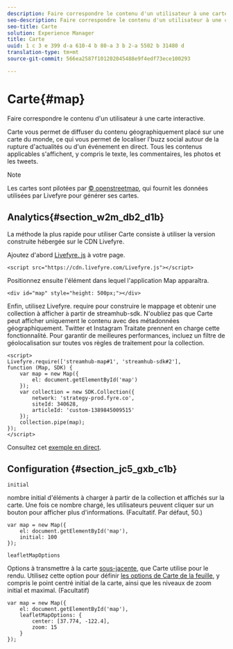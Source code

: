 ```yaml
---
description: Faire correspondre le contenu d'un utilisateur à une carte interactive.
seo-description: Faire correspondre le contenu d'un utilisateur à une carte interactive.
seo-title: Carte
solution: Experience Manager
title: Carte
uuid: 1 c 3 e 399 d-a 610-4 b 80-a 3 b 2-a 5502 b 31480 d
translation-type: tm+mt
source-git-commit: 566ea2587f101202045488e9f4edf73ece100293

---
```



# Carte{#map}

Faire correspondre le contenu d'un utilisateur à une carte interactive.

Carte vous permet de diffuser du contenu géographiquement placé sur une carte du monde, ce qui vous permet de localiser l'buzz social autour de la rupture d'actualités ou d'un événement en direct. Tous les contenus applicables s'affichent, y compris le texte, les commentaires, les photos et les tweets.

>[!NOTE]
>
>Les cartes sont pilotées par [© openstreetmap](https://www.openstreetmap.org/copyright), qui fournit les données utilisées par Livefyre pour générer ses cartes.

## Analytics{#section_w2m_db2_d1b}

La méthode la plus rapide pour utiliser Carte consiste à utiliser la version construite hébergée sur le CDN Livefyre.

Ajoutez d'abord [Livefyre. js](https://github.com/Livefyre/Livefyre.js) à votre page.

```
<script src="https://cdn.livefyre.com/Livefyre.js"></script> 
```

Positionnez ensuite l'élément dans lequel l'application Map apparaîtra.

```
<div id="map" style="height: 500px;"></div>
```

Enfin, utilisez Livefyre. require pour construire le mappage et obtenir une collection à afficher à partir de streamhub-sdk. N'oubliez pas que Carte peut afficher uniquement le contenu avec des métadonnées géographiquement. Twitter et Instagram Traitate prennent en charge cette fonctionnalité. Pour garantir de meilleures performances, incluez un filtre de géolocalisation sur toutes vos règles de traitement pour la collection.

```
<script> 
Livefyre.require(['streamhub-map#1', 'streamhub-sdk#2'], 
function (Map, SDK) { 
    var map = new Map({ 
        el: document.getElementById('map') 
    }); 
    var collection = new SDK.Collection({ 
        network: 'strategy-prod.fyre.co', 
        siteId: 340628, 
        articleId: 'custom-1389845009515' 
    }); 
    collection.pipe(map); 
}); 
</script>
```

Consultez cet [exemple en direct](https://codepen.io/cheung31/pen/wkmbF).

## Configuration {#section_jc5_gxb_c1b}

`initial`

nombre initial d'éléments à charger à partir de la collection et affichés sur la carte. Une fois ce nombre chargé, les utilisateurs peuvent cliquer sur un bouton pour afficher plus d'informations. (Facultatif. Par défaut, 50.)

```
var map = new Map({ 
    el: document.getElementById('map'), 
    initial: 100 
});
```

`leafletMapOptions`

Options à transmettre à la carte [sous-jacente,](https://leafletjs.com/) que Carte utilise pour le rendu. Utilisez cette option pour définir [les options de Carte de la feuille](https://leafletjs.com/reference.html#map-options), y compris le point centré initial de la carte, ainsi que les niveaux de zoom initial et maximal. (Facultatif)

```
var map = new Map({ 
    el: document.getElementById('map'), 
    leafletMapOptions: { 
        center: [37.774, -122.4], 
        zoom: 15 
    } 
});
```

